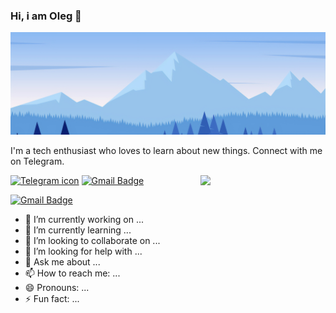 ### Hi, i am Oleg 👋


![Header image](https://github.com/lego5621/lego5621/blob/main/Assets/156045.jpg?raw=true)

I'm a tech enthusiast who loves to learn about new things. Connect with me on Telegram.

<img align='right' src='https://media.giphy.com/media/bcKmIWkUMCjVm/giphy.gif' width='200"'>


[![Telegram icon](https://img.shields.io/badge/telegram-lego5621-blue)](https://t.me/pako5621)
[![Gmail Badge](https://img.shields.io/badge/-lego5621@gmail.com-d14836?style=flat-square&logo=Gmail&logoColor=white&link=mailto:lego5621@gmail.com)](mailto:lego5621@gmail.com)

[![Gmail Badge](https://img.shields.io/badge/-lego5621@gmail.com-d14836?style=flat-square&logo=Gmail&logoColor=white&link=mailto:lego5621@gmail.com)](mailto:lego5621@gmail.com)

- 🔭 I’m currently working on ...
- 🌱 I’m currently learning ...
- 👯 I’m looking to collaborate on ...
- 🤔 I’m looking for help with ...
- 💬 Ask me about ...
- 📫 How to reach me: ...
- 😄 Pronouns: ...
- ⚡ Fun fact: ...

